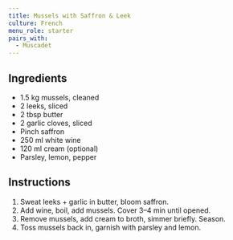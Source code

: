 ```yaml
---
title: Mussels with Saffron & Leek
culture: French
menu_role: starter
pairs_with:
  - Muscadet
---
```


## Ingredients
- 1.5 kg mussels, cleaned
- 2 leeks, sliced
- 2 tbsp butter
- 2 garlic cloves, sliced
- Pinch saffron
- 250 ml white wine
- 120 ml cream (optional)
- Parsley, lemon, pepper

## Instructions
1. Sweat leeks + garlic in butter, bloom saffron.
2. Add wine, boil, add mussels. Cover 3–4 min until opened.
3. Remove mussels, add cream to broth, simmer briefly. Season.
4. Toss mussels back in, garnish with parsley and lemon.
